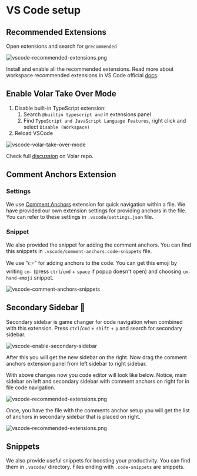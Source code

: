 # VS Code setup

## Recommended Extensions

Open extensions and search for `@recommended`

![vscode-recommended-extensions.png](/images/guide/vscode-recommended-extensions.png)

Install and enable all the recommended extensions. Read more about workspace recommended extensions in VS Code official [docs](https://code.visualstudio.com/docs/editor/extension-marketplace#_workspace-recommended-extensions).

## Enable Volar Take Over Mode

1. Disable built-in TypeScript extension:
   1. Search `@builtin typescript and` in extensions panel
   2. Find `TypeScript and JavaScript Language Features`, right click and select `Disable (Workspace)`
2. Reload VSCode

![vscode-volar-take-over-mode](/images/guide/vscode-volar-take-over-mode.png)

Check full [discussion](https://github.com/johnsoncodehk/volar/discussions/471) on Volar repo.

## Comment Anchors Extension

### Settings

We use [Comment Anchors](https://marketplace.visualstudio.com/items?itemName=ExodiusStudios.comment-anchors) extension for quick navigation within a file. We have provided our own extension settings for providing anchors in the file. You can refer to these settings in `.vscode/settings.json` file.

### Snippet

We also provided the snippet for adding the comment anchors. You can find this snippets in `.vscode/comment-anchors.code-snippets` file.

We use "👉" for adding anchors to the code. You can get this emoji by writing `cm-` (press `ctrl`/`cmd` + `space` if popup doesn't open) and choosing `cm-hand-emoji` snippet.

![vscode-comment-anchors-snippets](/images/guide/vscode-comment-anchors-snippets.png)

## Secondary Sidebar 🦸

Secondary sidebar is game changer for code navigation when combined with this extension. Press `ctrl`/`cmd` + `shift` + `p` and search for secondary sidebar.

![vscode-enable-secondary-sidebar](/images/guide/vscode-enable-secondary-sidebar.png)

After this you will get the new sidebar on the right. Now drag the comment anchors extension panel from left sidebar to right sidebar.

With above changes now you code editor will look like below. Notice, main sidebar on left and secondary sidebar with comment anchors on right for in file code navigation.

![vscode-recommended-extensions.png](/images/guide/vscode-secondary-sidebar-preview.png)

Once, you have the file with the comments anchor setup you will get the list of anchors in secondary sidebar that is placed on right.

![vscode-recommended-extensions.png](/images/guide/vscode-comment-anchor-demo.gif)

## Snippets

We also provide useful snippets for boosting your productivity. You can find them in `.vscode/` directory. Files ending with `.code-snippets` are snippets.
